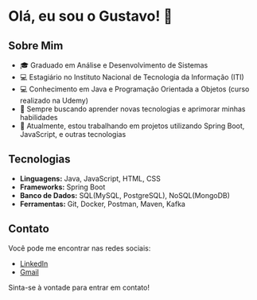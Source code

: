 # Olá, eu sou o Gustavo! 👋

## Sobre Mim

- 🎓 Graduado em Análise e Desenvolvimento de Sistemas
- 💻 Estagiário no Instituto Nacional de Tecnologia da Informação (ITI)
- 💻 Conhecimento em Java e Programação Orientada a Objetos (curso realizado na Udemy)
- 🌱 Sempre buscando aprender novas tecnologias e aprimorar minhas habilidades
- 🔭 Atualmente, estou trabalhando em projetos utilizando Spring Boot, JavaScript, e outras tecnologias

## Tecnologias

- **Linguagens:** Java, JavaScript, HTML, CSS
- **Frameworks:** Spring Boot
- **Banco de Dados:** SQL(MySQL, PostgreSQL), NoSQL(MongoDB)
- **Ferramentas:** Git, Docker, Postman, Maven, Kafka

## Contato

Você pode me encontrar nas redes sociais:

- [LinkedIn](https://www.linkedin.com/in/gustavo-c%C3%A9sar-franco-1375191b1/)
- [Gmail](g.cesarfranco7@gmail.com)

Sinta-se à vontade para entrar em contato!
